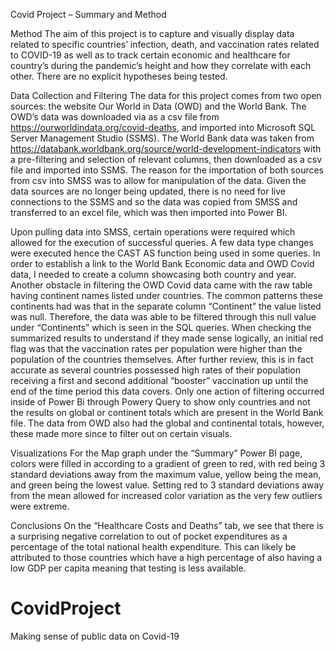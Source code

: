 Covid Project – Summary and Method

Method
The aim of this project is to capture and visually display data related to specific countries’ infection, death, and vaccination rates related to COVID-19 as well as to track certain economic and healthcare for country’s during the pandemic’s height and how they correlate with each other. There are no explicit hypotheses being tested.

Data Collection and Filtering
The data for this project comes from two open sources: the website Our World in Data (OWD) and the World Bank. The OWD’s data was downloaded via as a csv file from https://ourworldindata.org/covid-deaths,  and imported into Microsoft SQL Server Management Studio (SSMS). The World Bank data was taken from https://databank.worldbank.org/source/world-development-indicators with a pre-filtering and selection of relevant columns, then downloaded as a csv file and imported into SSMS. 
The reason for the importation of both sources from csv into SMSS was to allow for manipulation of the data. Given the data sources are no longer being updated, there is no need for live connections to the SSMS and so the data was copied from SMSS and transferred to an excel file, which was then imported into Power BI.

Upon pulling data into SMSS, certain operations were required which allowed for the execution of successful queries. A few data type changes were executed hence the CAST AS function being used in some queries. In order to establish a link to the World Bank Economic data and OWD Covid data, I needed to create a column showcasing both country and year.
Another obstacle in filtering the OWD Covid data came with the raw table having continent names listed under countries. The common patterns these continents had was that in the separate column “Continent” the value listed was null. Therefore, the data was able to be filtered through this null value under “Continents” which is seen in the SQL queries.
When checking the summarized results to understand if they made sense logically, an initial red flag was that the vaccination rates per population were higher than the population of the countries themselves. After further review, this is in fact accurate as several countries possessed high rates of their population receiving a first and second additional “booster” vaccination up until the end of the time period this data covers.
Only one action of filtering occurred inside of Power Bi through Powery Query to show only countries and not the results on global or continent totals which are present in the World Bank file. The data from OWD also had the global and continental totals, however, these made more since to filter out on certain visuals.

Visualizations
For the Map graph under the “Summary” Power BI page, colors were filled in according to a gradient of green to red, with red being 3 standard deviations away from the maximum value, yellow being the mean, and green being the lowest value. Setting red to 3 standard deviations away from the mean allowed for increased color variation as the very few outliers were extreme.

Conclusions
On the “Healthcare Costs and Deaths” tab, we see that there is a surprising negative correlation to out of pocket expenditures as a percentage of the total national health expenditure. This can likely be attributed to those countries which have a high percentage of also having a low GDP per capita meaning that testing is less available.

# CovidProject
Making sense of public data on Covid-19
